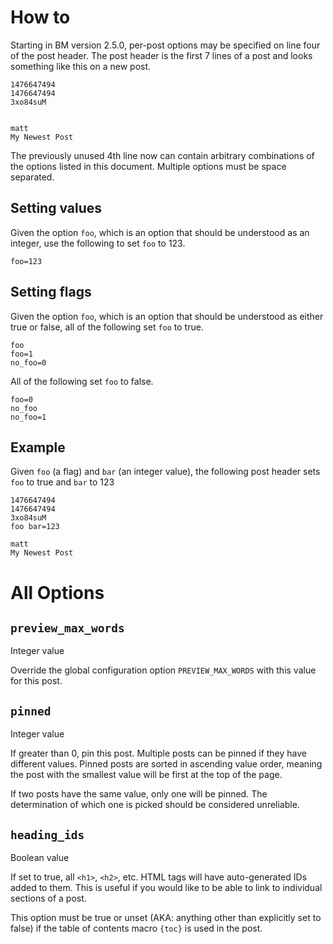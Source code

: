 # How to

Starting in BM version 2.5.0, per-post options may be specified on line four of
the post header. The post header is the first 7 lines of a post and looks
something like this on a new post.

    1476647494
    1476647494
    3xo84suM
    
    
    matt
    My Newest Post

The previously unused 4th line now can contain arbitrary combinations of the
options listed in this document. Multiple options must be space separated.

## Setting values

Given the option `foo`, which is an option that should be understood as an
integer, use the following to set `foo` to 123.

    foo=123

## Setting flags

Given the option `foo`, which is an option that should be understood as either
true or false, all of the following set `foo` to true.

    foo
    foo=1
    no_foo=0

All of the following set `foo` to false.

    foo=0
    no_foo
    no_foo=1

## Example

Given `foo` (a flag) and `bar` (an integer value), the following post header
sets `foo` to true and `bar` to 123

    1476647494
    1476647494
    3xo84suM
    foo bar=123
    
    matt
    My Newest Post

# All Options

## `preview_max_words`

Integer value

Override the global configuration option `PREVIEW_MAX_WORDS` with this value for
this post.

## `pinned`

Integer value

If greater than 0, pin this post. Multiple posts can be pinned if they have
different values. Pinned posts are sorted in ascending value order, meaning the
post with the smallest value will be first at the top of the page.

If two posts have the same value, only one will be pinned. The
determination of which one is picked should be considered unreliable.

## `heading_ids`

Boolean value

If set to true, all `<h1>`, `<h2>`, etc. HTML tags will have auto-generated IDs
added to them. This is useful if you would like to be able to link to individual
sections of a post.

This option must be true or unset (AKA: anything other than explicitly set to
false) if the table of contents macro `{toc}` is used in the post.
